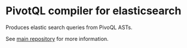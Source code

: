 # PivotQL compiler for elasticsearch

Produces elastic search queries from PivoQL ASTs.

See [main repository](https://github.com/jrmi/pivotql/) for more information.
